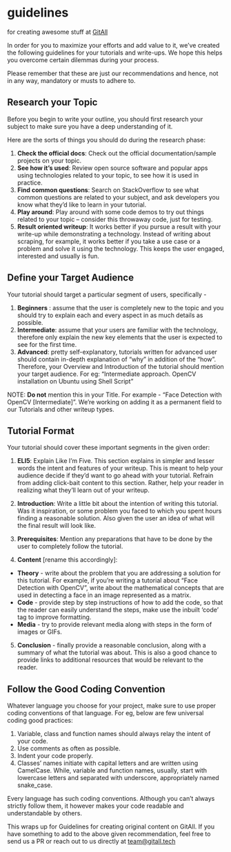 # guidelines
for creating awesome stuff at [GitAll](https://gitall.tech)  

In order for you to maximize your efforts and add value to it, we’ve created the following guidelines for your tutorials
and write-ups. We hope this helps you overcome certain dilemmas during your process.

Please remember that these are just our recommendations and hence, not in any way, mandatory or musts to adhere to.

## Research your Topic 
Before you begin to write your outline, you should first research your subject to make sure you have a deep 
understanding of it.

Here are the sorts of things you should do during the research phase:
1. **Check the official docs**: Check out the official documentation/sample projects on your topic.  
2. **See how it’s used**: Review open source software and popular apps using technologies related to your topic, 
to see how it is used in practice.  
3. **Find common questions**: Search on StackOverflow to see what common questions are related to your subject, 
and ask developers you know what they’d like to learn in your tutorial.  
4. **Play around**: Play around with some code demos to try out things related to your topic – consider this throwaway 
code, just for testing.  
5. **Result oriented writeup**: It works better if you pursue a result with your write-up while demonstrating a technology. 
Instead of writing about scraping, for example, it works better if you take a use case or a problem and solve 
it using the technology. This keeps the user engaged, interested and usually is fun.  

## Define your Target Audience
Your tutorial should target a particular segment of users, specifically - 
1. **Beginners** : assume that the user is completely new to the topic and you should try to explain each and every aspect 
in as much details as possible.  
2. **Intermediate**: assume that your users are familiar with the technology, therefore only explain the new key elements 
that the user is expected to see for the first time.  
3. **Advanced**: pretty self-explanatory, tutorials written for advanced user should contain in-depth explanation of “why” 
in addition of the “how”. Therefore, your Overview and Introduction of the tutorial should mention your target audience.
For eg: “Intermediate approach. OpenCV installation on Ubuntu using Shell Script”

NOTE: **Do not** mention this in your Title. For example - “Face Detection with OpenCV [Intermediate]”. 
We’re working on adding it as a permanent field to our Tutorials and other writeup types.

## Tutorial Format
Your tutorial should cover these important segments in the given order:  
1. **ELI5**: Explain Like I’m Five. This section explains in simpler and lesser words the intent and features of your 
writeup. This is meant to help your audience decide if they’d want to go ahead with your tutorial. 
Refrain from adding click-bait content to this section. Rather, help your reader in realizing what they’ll learn out of 
your writeup. 

2. **Introduction**: Write a little bit about the intention of writing this tutorial. Was it inspiration, or some problem
you faced to which you spent hours finding a reasonable solution. Also given the user an idea of what will the final result 
will look like.  

3. **Prerequisites**: Mention any preparations that have to be done by the user to completely follow the tutorial.  

4. **Content** [rename this accordingly]:
* **Theory** - write about the problem that you are addressing a solution for this tutorial. For example, if you’re writing 
a tutorial about “Face Detection with OpenCV”, write about the mathematical concepts that are used in detecting a face 
in an image represented as a matrix.
* **Code** - provide step by step instructions of how to add the code, so that the reader can easily understand the steps, 
make use the inbuilt ‘code’ tag to improve formatting.
* **Media** - try to provide relevant media along with steps in the form of images or GIFs.  

5. **Conclusion** - finally provide a reasonable conclusion, along with a summary of what the tutorial was about. This is 
also a good chance to provide links to additional resources that would be relevant to the reader.

## Follow the Good Coding Convention
Whatever language you choose for your project, make sure to use proper coding conventions of that language. 
For eg, below are few universal coding good practices:

1. Variable, class and function names should always relay the intent of your code.  
2. Use comments as often as possible.  
3. Indent your code properly.  
4. Classes’ names initiate with capital letters and are written using CamelCase. While, variable and function names, 
usually, start with lowercase letters and separated with underscore, appropriately named snake_case.  

Every language has such coding conventions. Although you can’t always strictly follow them, it however makes your code 
readable and understandable by others.

This wraps up for Guidelines for creating original content on GitAll. If you have something to add to the above given 
recommendation, feel free to send us a PR or reach out to us directly at team@gitall.tech
